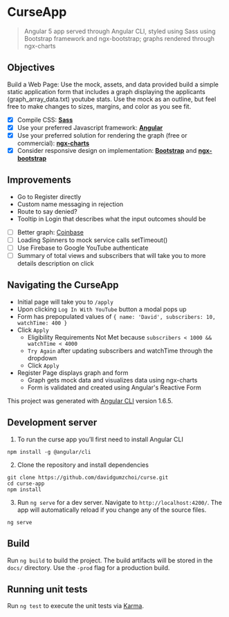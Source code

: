 # CurseApp

> Angular 5 app served through Angular CLI, styled using Sass using Bootstrap framework and ngx-bootstrap; graphs rendered through ngx-charts

## Objectives 
 
Build a Web Page: Use the mock, assets, and data provided build a simple static application form that includes a graph displaying the applicants (graph_array_data.txt) youtube stats. Use the mock as an outline, but feel free to make changes to sizes, margins, and color as you see fit.
* [x] Compile CSS: **[Sass](http://sass-lang.com/)**
* [x] Use your preferred Javascript framework: **[Angular](https://angular.io/)**
* [x] Use your preferred solution for rendering the graph (free or commercial): **[ngx-charts](https://github.com/swimlane/ngx-charts)**
* [x] Consider responsive design on implementation: **[Bootstrap](https://getbootstrap.com/)** and **[ngx-bootstrap](https://github.com/valor-software/ngx-bootstrap)**

## Improvements

* Go to Register directly
* Custom name messaging in rejection
* Route to say denied?
* Tooltip in Login that describes what the input outcomes should be

* [ ] Better graph: [Coinbase](https://codeburst.io/how-i-built-an-interactive-30-day-bitcoin-price-graph-with-react-and-an-api-6fe551c2ab1d)
* [ ] Loading Spinners to mock service calls setTimeout()
* [ ] Use Firebase to Google YouTube authenticate
* [ ] Summary of total views and subscribers that will take you to more details description on click

## Navigating the CurseApp

* Initial page will take you to `/apply`
* Upon clicking `Log In With YouTube` button a modal pops up
* Form has prepopulated values of `{ name: 'David', subscribers: 10, watchTime: 400 }`
* Click `Apply`
  * Eligibility Requirements Not Met because `subscribers < 1000 && watchTime < 4000`
  * `Try Again` after updating subscribers and watchTime through the dropdown
  * Click `Apply`
* Register Page displays graph and form
  * Graph gets mock data and visualizes data using ngx-charts
  * Form is validated and created using Angular's Reactive Form

This project was generated with [Angular CLI](https://github.com/angular/angular-cli) version 1.6.5.

## Development server

1. To run the curse app you’ll first need to install Angular CLI

```
npm install -g @angular/cli
```

2. Clone the repository and install dependencies

```
git clone https://github.com/davidgumzchoi/curse.git
cd curse-app
npm install
```

3. Run `ng serve` for a dev server. Navigate to `http://localhost:4200/`. The app will automatically reload if you change any of the source files.

```
ng serve
```

## Build

Run `ng build` to build the project. The build artifacts will be stored in the `docs/` directory. Use the `-prod` flag for a production build.

## Running unit tests

Run `ng test` to execute the unit tests via [Karma](https://karma-runner.github.io).
